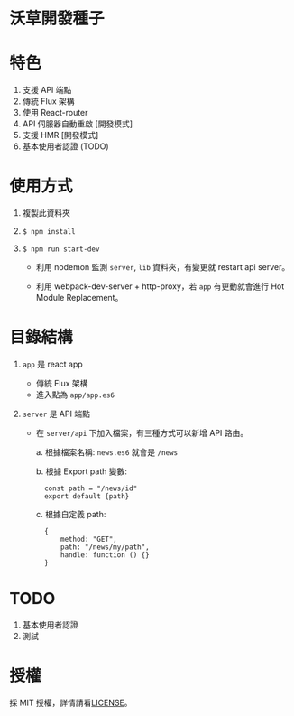 # 沃草開發種子

# 特色

1. 支援 API 端點
2. 傳統 Flux 架構
3. 使用 React-router
4. API 伺服器自動重啟 [開發模式]
5. 支援 HMR  [開發模式]
6. 基本使用者認證 (TODO)

# 使用方式

1. 複製此資料夾
2. `$ npm install`
3. `$ npm run start-dev`

    * 利用 nodemon 監測 `server`, `lib` 資料夾，有變更就 restart api server。
    
    * 利用 webpack-dev-server + http-proxy，若 `app` 有更動就會進行 Hot Module Replacement。

# 目錄結構

1. `app` 是 react app
    * 傳統 Flux 架構
    * 進入點為 `app/app.es6`

2. `server` 是 API 端點
    * 在 `server/api` 下加入檔案，有三種方式可以新增 API 路由。

        a. 根據檔案名稱: `news.es6` 就會是 `/news`

        b. 根據 Export path 變數:

            const path = "/news/id"
            export default {path}
        c. 根據自定義 path:

            {
                method: "GET",
                path: "/news/my/path",
                handle: function () {}
            }

# TODO

1. 基本使用者認證
2. 測試

# 授權

採 MIT 授權，詳情請看[LICENSE](LICENSE.md)。
